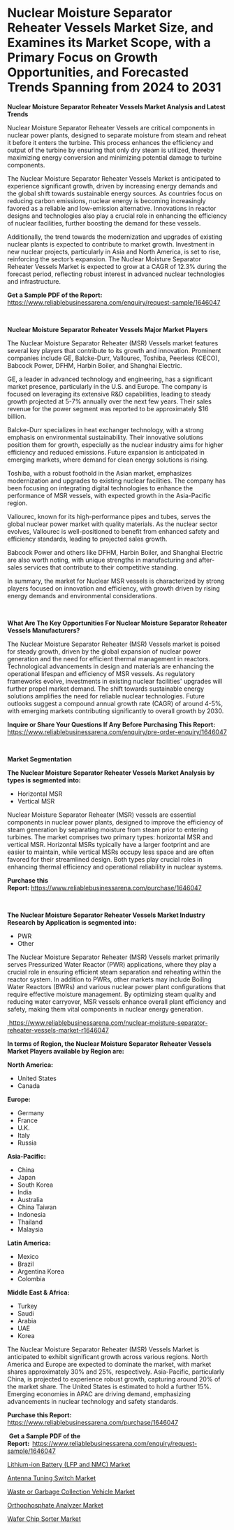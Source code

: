 <p><h1>Nuclear Moisture Separator Reheater Vessels Market Size, and Examines its Market Scope, with a Primary Focus on Growth Opportunities, and Forecasted Trends Spanning from 2024 to 2031</h1></p><p><strong>Nuclear Moisture Separator Reheater Vessels Market Analysis and Latest Trends</strong></p>
<p><p>Nuclear Moisture Separator Reheater Vessels are critical components in nuclear power plants, designed to separate moisture from steam and reheat it before it enters the turbine. This process enhances the efficiency and output of the turbine by ensuring that only dry steam is utilized, thereby maximizing energy conversion and minimizing potential damage to turbine components.</p><p>The Nuclear Moisture Separator Reheater Vessels Market is anticipated to experience significant growth, driven by increasing energy demands and the global shift towards sustainable energy sources. As countries focus on reducing carbon emissions, nuclear energy is becoming increasingly favored as a reliable and low-emission alternative. Innovations in reactor designs and technologies also play a crucial role in enhancing the efficiency of nuclear facilities, further boosting the demand for these vessels.</p><p>Additionally, the trend towards the modernization and upgrades of existing nuclear plants is expected to contribute to market growth. Investment in new nuclear projects, particularly in Asia and North America, is set to rise, reinforcing the sector’s expansion. The Nuclear Moisture Separator Reheater Vessels Market is expected to grow at a CAGR of 12.3% during the forecast period, reflecting robust interest in advanced nuclear technologies and infrastructure.</p></p>
<p><strong>Get a Sample PDF of the Report:&nbsp;</strong> <a href="https://www.reliablebusinessarena.com/enquiry/request-sample/1646047?utm_campaign=1596&utm_medium=2&utm_source=Github&utm_content=ia&utm_term=27102024&utm_id=nuclear-moisture-separator-reheater-vessels">https://www.reliablebusinessarena.com/enquiry/request-sample/1646047</a></p>
<p>&nbsp;</p>
<p><strong>Nuclear Moisture Separator Reheater Vessels Major Market Players</strong></p>
<p><p>The Nuclear Moisture Separator Reheater (MSR) Vessels market features several key players that contribute to its growth and innovation. Prominent companies include GE, Balcke-Durr, Vallourec, Toshiba, Peerless (CECO), Babcock Power, DFHM, Harbin Boiler, and Shanghai Electric.</p><p>GE, a leader in advanced technology and engineering, has a significant market presence, particularly in the U.S. and Europe. The company is focused on leveraging its extensive R&D capabilities, leading to steady growth projected at 5-7% annually over the next few years. Their sales revenue for the power segment was reported to be approximately $16 billion.</p><p>Balcke-Durr specializes in heat exchanger technology, with a strong emphasis on environmental sustainability. Their innovative solutions position them for growth, especially as the nuclear industry aims for higher efficiency and reduced emissions. Future expansion is anticipated in emerging markets, where demand for clean energy solutions is rising.</p><p>Toshiba, with a robust foothold in the Asian market, emphasizes modernization and upgrades to existing nuclear facilities. The company has been focusing on integrating digital technologies to enhance the performance of MSR vessels, with expected growth in the Asia-Pacific region.</p><p>Vallourec, known for its high-performance pipes and tubes, serves the global nuclear power market with quality materials. As the nuclear sector evolves, Vallourec is well-positioned to benefit from enhanced safety and efficiency standards, leading to projected sales growth.</p><p>Babcock Power and others like DFHM, Harbin Boiler, and Shanghai Electric are also worth noting, with unique strengths in manufacturing and after-sales services that contribute to their competitive standing.</p><p>In summary, the market for Nuclear MSR vessels is characterized by strong players focused on innovation and efficiency, with growth driven by rising energy demands and environmental considerations.</p></p>
<p>&nbsp;</p>
<p><strong>What Are The Key Opportunities For Nuclear Moisture Separator Reheater Vessels Manufacturers?</strong></p>
<p><p>The Nuclear Moisture Separator Reheater (MSR) Vessels market is poised for steady growth, driven by the global expansion of nuclear power generation and the need for efficient thermal management in reactors. Technological advancements in design and materials are enhancing the operational lifespan and efficiency of MSR vessels. As regulatory frameworks evolve, investments in existing nuclear facilities' upgrades will further propel market demand. The shift towards sustainable energy solutions amplifies the need for reliable nuclear technologies. Future outlooks suggest a compound annual growth rate (CAGR) of around 4-5%, with emerging markets contributing significantly to overall growth by 2030.</p></p>
<p><strong>Inquire or Share Your Questions If Any Before Purchasing This Report:</strong> <a href="https://www.reliablebusinessarena.com/enquiry/pre-order-enquiry/1646047?utm_campaign=1596&utm_medium=2&utm_source=Github&utm_content=ia&utm_term=27102024&utm_id=nuclear-moisture-separator-reheater-vessels">https://www.reliablebusinessarena.com/enquiry/pre-order-enquiry/1646047</a></p>
<p>&nbsp;</p>
<p><strong>Market Segmentation</strong></p>
<p><strong>The Nuclear Moisture Separator Reheater Vessels Market Analysis by types is segmented into:</strong></p>
<p><ul><li>Horizontal MSR</li><li>Vertical MSR</li></ul></p>
<p><p>Nuclear Moisture Separator Reheater (MSR) vessels are essential components in nuclear power plants, designed to improve the efficiency of steam generation by separating moisture from steam prior to entering turbines. The market comprises two primary types: horizontal MSR and vertical MSR. Horizontal MSRs typically have a larger footprint and are easier to maintain, while vertical MSRs occupy less space and are often favored for their streamlined design. Both types play crucial roles in enhancing thermal efficiency and operational reliability in nuclear systems.</p></p>
<p><strong>Purchase this Report:&nbsp;</strong><a href="https://www.reliablebusinessarena.com/purchase/1646047?utm_campaign=1596&utm_medium=2&utm_source=Github&utm_content=ia&utm_term=27102024&utm_id=nuclear-moisture-separator-reheater-vessels">https://www.reliablebusinessarena.com/purchase/1646047</a></p>
<p>&nbsp;</p>
<p><strong>The Nuclear Moisture Separator Reheater Vessels Market Industry Research by Application is segmented into:</strong></p>
<p><ul><li>PWR</li><li>Other</li></ul></p>
<p><p>The Nuclear Moisture Separator Reheater (MSR) Vessels market primarily serves Pressurized Water Reactor (PWR) applications, where they play a crucial role in ensuring efficient steam separation and reheating within the reactor system. In addition to PWRs, other markets may include Boiling Water Reactors (BWRs) and various nuclear power plant configurations that require effective moisture management. By optimizing steam quality and reducing water carryover, MSR vessels enhance overall plant efficiency and safety, making them vital components in nuclear energy generation.</p></p>
<p><a href="https://www.reliablebusinessarena.com/nuclear-moisture-separator-reheater-vessels-market-r1646047?utm_campaign=1596&utm_medium=2&utm_source=Github&utm_content=ia&utm_term=27102024&utm_id=nuclear-moisture-separator-reheater-vessels">&nbsp;https://www.reliablebusinessarena.com/nuclear-moisture-separator-reheater-vessels-market-r1646047</a></p>
<p><strong>In terms of Region, the Nuclear Moisture Separator Reheater Vessels Market Players available by Region are:</strong></p>
<p>
    <p> <strong> North America: </strong>
        <ul>
            <li>United States</li>
            <li>Canada</li>
        </ul>
        </p> 
    <p> <strong> Europe: </strong>
        <ul>
            <li>Germany</li>
            <li>France</li>
            <li>U.K.</li>
            <li>Italy</li>
            <li>Russia</li>
        </ul>
        </p> 
    <p> <strong> Asia-Pacific: </strong>
        <ul>
            <li>China</li>
            <li>Japan</li>
            <li>South Korea</li>
            <li>India</li>
            <li>Australia</li>
            <li>China Taiwan</li>
            <li>Indonesia</li>
            <li>Thailand</li>
            <li>Malaysia</li>
        </ul>
        </p> 
    <p> <strong> Latin America: </strong>
        <ul>
            <li>Mexico</li>
            <li>Brazil</li>
            <li>Argentina Korea</li>
            <li>Colombia</li>
        </ul>
        </p> 
    <p> <strong> Middle East & Africa: </strong>
        <ul>
            <li>Turkey</li>
            <li>Saudi</li>
            <li>Arabia</li>
            <li>UAE</li>
            <li>Korea</li>
        </ul>
    </p>
    </p>
<p><p>The Nuclear Moisture Separator Reheater (MSR) Vessels Market is anticipated to exhibit significant growth across various regions. North America and Europe are expected to dominate the market, with market shares approximately 30% and 25%, respectively. Asia-Pacific, particularly China, is projected to experience robust growth, capturing around 20% of the market share. The United States is estimated to hold a further 15%. Emerging economies in APAC are driving demand, emphasizing advancements in nuclear technology and safety standards.</p></p>
<p><strong>Purchase this Report: </strong><a href="https://www.reliablebusinessarena.com/purchase/1646047?utm_campaign=1596&utm_medium=2&utm_source=Github&utm_content=ia&utm_term=27102024&utm_id=nuclear-moisture-separator-reheater-vessels">https://www.reliablebusinessarena.com/purchase/1646047</a></p>
<p>&nbsp;<strong>Get a Sample PDF of the Report:&nbsp;&nbsp;</strong><a href="https://www.reliablebusinessarena.com/enquiry/request-sample/1646047?utm_campaign=1596&utm_medium=2&utm_source=Github&utm_content=ia&utm_term=27102024&utm_id=nuclear-moisture-separator-reheater-vessels">https://www.reliablebusinessarena.com/enquiry/request-sample/1646047</a></p>
<p><strong></strong></p>
<p><p><a href="https://github.com/KamrulHadi87/Market-Research-Report-List-1/blob/main/lithium-ion-battery-lfp-and-nmc-market.md?utm_campaign=1596&utm_medium=2&utm_source=Github&utm_content=ia&utm_term=27102024&utm_id=nuclear-moisture-separator-reheater-vessels">Lithium-ion Battery (LFP and NMC) Market</a></p><p><a href="https://www.linkedin.com/pulse/market-forecasting-change-global-antenna-tuning-switch-dynamics-bxgac?utm_campaign=1596&utm_medium=2&utm_source=Github&utm_content=ia&utm_term=27102024&utm_id=nuclear-moisture-separator-reheater-vessels">Antenna Tuning Switch Market</a></p><p><a href="https://www.linkedin.com/pulse/waste-garbage-collection-vehicle-landscape-product-spectrum-7tgkf?trk=public_post_embed_feed-article-content&utm_campaign=1596&utm_medium=2&utm_source=Github&utm_content=ia&utm_term=27102024&utm_id=nuclear-moisture-separator-reheater-vessels">Waste or Garbage Collection Vehicle Market</a></p><p><a href="https://www.linkedin.com/pulse/global-orthophosphate-analyzer-industry-analysis-share-iffif?trk=public_post_embed_feed-article-content&utm_campaign=1596&utm_medium=2&utm_source=Github&utm_content=ia&utm_term=27102024&utm_id=nuclear-moisture-separator-reheater-vessels">Orthophosphate Analyzer Market</a></p><p><a href="https://www.linkedin.com/pulse/global-wafer-chip-sorter-market-landscape-future-trends-ktisf?trk=public_post_embed_feed-article-content&utm_campaign=1596&utm_medium=2&utm_source=Github&utm_content=ia&utm_term=27102024&utm_id=nuclear-moisture-separator-reheater-vessels">Wafer Chip Sorter Market</a></p></p>